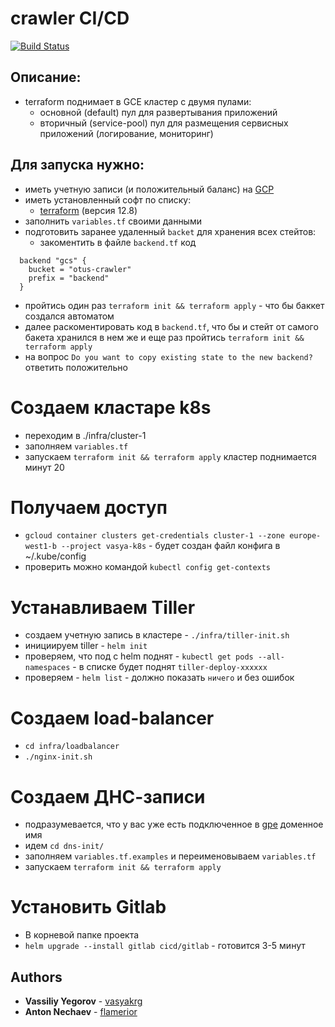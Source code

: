 # crawler CI/CD
[![Build Status]()]()

## Описание:
- terraform поднимает в GCE кластер с двумя пулами:
  - основной (default) пул для развертывания приложений
  - вторичный (service-pool) пул для размещения сервисных приложений (логирование, мониторинг)

## Для запуска нужно:
- иметь учетную записи (и положительный баланс) на [GCP](https://console.cloud.google.com)
- иметь установленный софт по списку:
  - [terraform](https://www.terraform.io/downloads.html) (версия 12.8)
- заполнить `variables.tf` своими данными
- подготовить заранее удаленный `backet` для хранения всех стейтов:
  - закоментить в файле `backend.tf` код

```
  backend "gcs" {
    bucket = "otus-crawler"
    prefix = "backend"
  }
```

- пройтись один раз `terraform init && terraform apply` - что бы баккет создался автоматом
- далее раскоментировать код в `backend.tf`, что бы и стейт от самого бакета хранился в нем же и еще раз пройтись `terraform init && terraform apply`
- на вопрос `Do you want to copy existing state to the new backend?` ответить положительно


# Создаем кластаре k8s
- переходим в ./infra/cluster-1
- заполняем `variables.tf`
- запускаем `terraform init && terraform apply`
кластер поднимается минут 20

# Получаем доступ
- `gcloud container clusters get-credentials cluster-1 --zone europe-west1-b --project vasya-k8s` - будет создан файл конфига в ~/.kube/config
- проверить можно командой `kubectl config get-contexts`

# Устанавливаем Tiller
- создаем учетную запись в кластере - `./infra/tiller-init.sh `
- инициируем tiller - `helm init`
- проверяем, что под с helm поднят - `kubectl get pods --all-namespaces` -  в списке будет поднят `tiller-deploy-xxxxxx`
- проверяем - `helm list` - должно показать `ничего` и без ошибок

# Создаем load-balancer
- `cd infra/loadbalancer`
- `./nginx-init.sh` 

# Создаем ДНС-записи
- подразумевается, что у вас уже есть подключенное в [gpe](https://console.cloud.google.com/net-services/dns/zones) доменное имя
- идем `cd dns-init/`
- заполняем `variables.tf.examples` и переименовываем `variables.tf`
- запускаем `terraform init && terraform apply`

# Установить Gitlab
- В корневой папке проекта
- `helm upgrade --install gitlab cicd/gitlab` - готовится 3-5 минут


## Authors
  * **Vassiliy Yegorov** - [vasyakrg](https://github.com/vasyakrg)
  * **Anton Nechaev** - [flamerior](https://github.com/flamerior)
